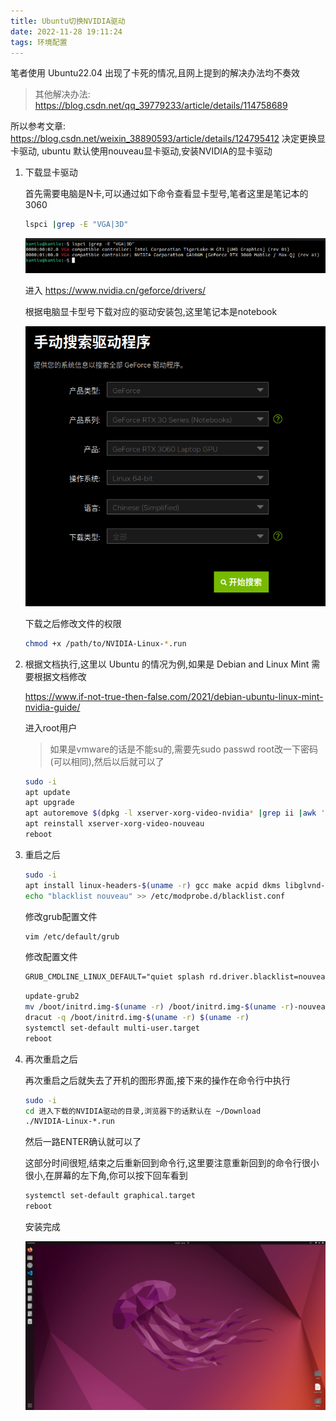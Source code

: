 ```yaml
---
title: Ubuntu切换NVIDIA驱动
date: 2022-11-28 19:11:24
tags: 环境配置
---
```


笔者使用 Ubuntu22.04 出现了卡死的情况,且网上提到的解决办法均不奏效

> 其他解决办法: https://blog.csdn.net/qq_39779233/article/details/114758689

所以参考文章: https://blog.csdn.net/weixin_38890593/article/details/124795412 决定更换显卡驱动, ubuntu 默认使用nouveau显卡驱动,安装NVIDIA的显卡驱动

1. 下载显卡驱动

   首先需要电脑是N卡,可以通过如下命令查看显卡型号,笔者这里是笔记本的3060

   ```bash
   lspci |grep -E "VGA|3D"
   ```

   ![Screenshot from 2023-01-03 09-43-10](https://raw.githubusercontent.com/learner-lu/picbed/master/Screenshot%20from%202023-01-03%2009-43-10.png)

   进入 https://www.nvidia.cn/geforce/drivers/

   根据电脑显卡型号下载对应的驱动安装包,这里笔记本是notebook

   ![Screenshot from 2023-01-03 09-48-25](https://raw.githubusercontent.com/learner-lu/picbed/master/Screenshot%20from%202023-01-03%2009-48-25.png)

   下载之后修改文件的权限

   ```bash
   chmod +x /path/to/NVIDIA-Linux-*.run
   ```

2. 根据文档执行,这里以 Ubuntu 的情况为例,如果是 Debian and Linux Mint 需要根据文档修改

   https://www.if-not-true-then-false.com/2021/debian-ubuntu-linux-mint-nvidia-guide/

   进入root用户

   > 如果是vmware的话是不能su的,需要先sudo passwd root改一下密码(可以相同),然后以后就可以了

   ```bash
   sudo -i
   apt update
   apt upgrade
   apt autoremove $(dpkg -l xserver-xorg-video-nvidia* |grep ii |awk '{print $2}')
   apt reinstall xserver-xorg-video-nouveau
   reboot
   ```

3. 重启之后

   ```bash
   sudo -i
   apt install linux-headers-$(uname -r) gcc make acpid dkms libglvnd-core-dev libglvnd0 libglvnd-dev dracut
   echo "blacklist nouveau" >> /etc/modprobe.d/blacklist.conf
   ```

   修改grub配置文件

   ```bash
   vim /etc/default/grub
   ```

   修改配置文件

   ```txt
   GRUB_CMDLINE_LINUX_DEFAULT="quiet splash rd.driver.blacklist=nouveau"
   ```

   ```bash
   update-grub2
   mv /boot/initrd.img-$(uname -r) /boot/initrd.img-$(uname -r)-nouveau
   dracut -q /boot/initrd.img-$(uname -r) $(uname -r)
   systemctl set-default multi-user.target
   reboot
   ```

4. 再次重启之后

   再次重启之后就失去了开机的图形界面,接下来的操作在命令行中执行

   ```bash
   sudo -i
   cd 进入下载的NVIDIA驱动的目录,浏览器下的话默认在 ~/Download
   ./NVIDIA-Linux-*.run
   ```

   然后一路ENTER确认就可以了

   这部分时间很短,结束之后重新回到命令行,这里要注意重新回到的命令行很小很小,在屏幕的左下角,你可以按下回车看到

   ```bash
   systemctl set-default graphical.target
   reboot
   ```

   安装完成

   ![Screenshot from 2023-01-03 10-25-47](https://raw.githubusercontent.com/learner-lu/picbed/master/Screenshot%20from%202023-01-03%2010-25-47.png)